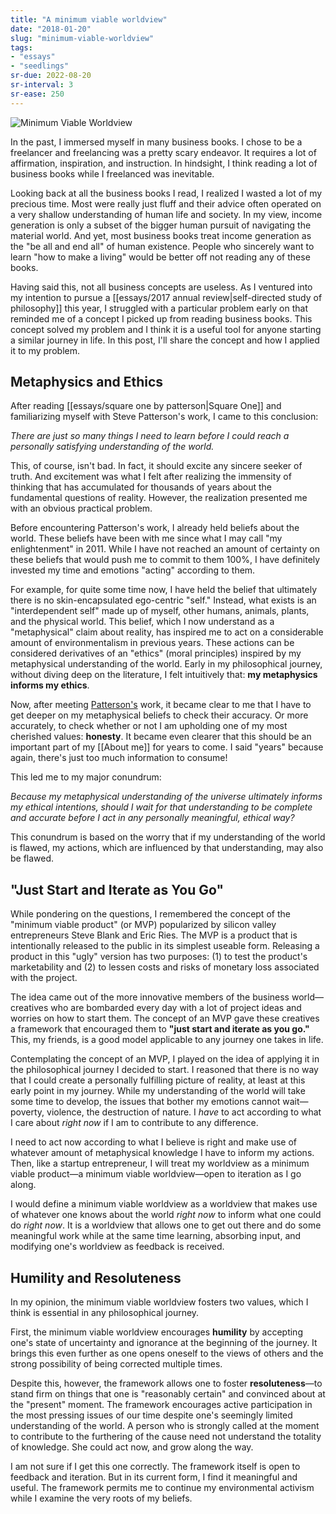 ```yaml
---
title: "A minimum viable worldview"
date: "2018-01-20"
slug: "minimum-viable-worldview"
tags:
- "essays"
- "seedlings"
sr-due: 2022-08-20
sr-interval: 3
sr-ease: 250
---
```


![Minimum Viable Worldview](minimum_viable_worldview_mvw.png)

In the past, I immersed myself in many business books. I chose to be a freelancer and freelancing was a pretty scary endeavor. It requires a lot of affirmation, inspiration, and instruction. In hindsight, I think reading a lot of business books while I freelanced was inevitable.

Looking back at all the business books I read, I realized I wasted a lot of my precious time. Most were really just fluff and their advice often operated on a very shallow understanding of human life and society. In my view, income generation is only a subset of the bigger human pursuit of navigating the material world. And yet, most business books treat income generation as the "be all and end all" of human existence. People who sincerely want to learn "how to make a living" would be better off not reading any of these books.

Having said this, not all business concepts are useless. As I ventured into my intention to pursue a [[essays/2017 annual review|self-directed study of philosophy]] this year, I struggled with a particular problem early on that reminded me of a concept I picked up from reading business books. This concept solved my problem and I think it is a useful tool for anyone starting a similar journey in life. In this post, I'll share the concept and how I applied it to my problem.

## Metaphysics and Ethics

After reading [[essays/square one by patterson|Square One]] and familiarizing myself with Steve Patterson's work, I came to this conclusion:

_There are just so many things I need to learn before I could reach a personally satisfying understanding of the world._

This, of course, isn't bad. In fact, it should excite any sincere seeker of truth. And excitement was what I felt after realizing the immensity of thinking that has accumulated for thousands of years about the fundamental questions of reality. However, the realization presented me with an obvious practical problem.

Before encountering Patterson's work, I already held beliefs about the world. These beliefs have been with me since what I may call "my enlightenment" in 2011. While I have not reached an amount of certainty on these beliefs that would push me to commit to them 100%, I have definitely invested my time and emotions "acting" according to them.

For example, for quite some time now, I have held the belief that ultimately there is no skin-encapsulated ego-centric "self." Instead, what exists is an "interdependent self" made up of myself, other humans, animals, plants, and the physical world. This belief, which I now understand as a "metaphysical" claim about reality, has inspired me to act on a considerable amount of environmentalism in previous years. These actions can be considered derivatives of an "ethics" (moral principles) inspired by my metaphysical understanding of the world. Early in my philosophical journey, without diving deep on the literature, I felt intuitively that: **my metaphysics informs my ethics**.

Now, after meeting [Patterson's](http://steve-patterson.com) work, it became clear to me that I have to get deeper on my metaphysical beliefs to check their accuracy. Or more accurately, to check whether or not I am upholding one of my most cherished values: **honesty**. It became even clearer that this should be an important part of my [[About me]] for years to come. I said "years" because again, there's just too much information to consume!

This led me to my major conundrum:

_Because my metaphysical understanding of the universe ultimately informs my ethical intentions, should I wait for that understanding to be complete and accurate before I act in any personally meaningful, ethical way?_

This conundrum is based on the worry that if my understanding of the world is flawed, my actions, which are influenced by that understanding, may also be flawed.

## "Just Start and Iterate as You Go"

While pondering on the questions, I remembered the concept of the "minimum viable product" (or MVP) popularized by silicon valley entrepreneurs Steve Blank and Eric Ries. The MVP is a product that is intentionally released to the public in its simplest useable form. Releasing a product in this "ugly" version has two purposes: (1) to test the product's marketability and (2) to lessen costs and risks of monetary loss associated with the project.

The idea came out of the more innovative members of the business world—creatives who are bombarded every day with a lot of project ideas and worries on how to start them. The concept of an MVP gave these creatives a framework that encouraged them to **"just start and iterate as you go."** This, my friends, is a good model applicable to any journey one takes in life.

Contemplating the concept of an MVP, I played on the idea of applying it in the philosophical journey I decided to start. I reasoned that there is no way that I could create a personally fulfilling picture of reality, at least at this early point in my journey. While my understanding of the world will take some time to develop, the issues that bother my emotions cannot wait—poverty, violence, the destruction of nature. I _have_ to act according to what I care about _right now_ if I am to contribute to any difference.

I need to act now according to what I believe is right and make use of whatever amount of metaphysical knowledge I have to inform my actions. Then, like a startup entrepreneur, I will treat my worldview as a minimum viable product—a minimum viable worldview—open to iteration as I go along.

I would define a minimum viable worldview as a worldview that makes use of whatever one knows about the world _right now_ to inform what one could do _right now_. It is a worldview that allows one to get out there and do some meaningful work while at the same time learning, absorbing input, and modifying one's worldview as feedback is received.

## Humility and Resoluteness

In my opinion, the minimum viable worldview fosters two values, which I think is essential in any philosophical journey.

First, the minimum viable worldview encourages **humility** by accepting one's state of uncertainty and ignorance at the beginning of the journey. It brings this even further as one opens oneself to the views of others and the strong possibility of being corrected multiple times.

Despite this, however, the framework allows one to foster **resoluteness**—to stand firm on things that one is "reasonably certain" and convinced about at the "present" moment. The framework encourages active participation in the most pressing issues of our time despite one's seemingly limited understanding of the world. A person who is strongly called at the moment to contribute to the furthering of the cause need not understand the totality of knowledge. She could act now, and grow along the way.

I am not sure if I get this one correctly. The framework itself is open to feedback and iteration. But in its current form, I find it meaningful and useful. The framework permits me to continue my environmental activism while I examine the very roots of my beliefs.
